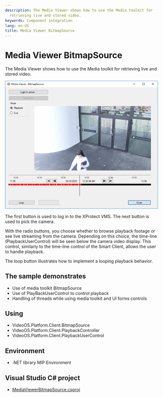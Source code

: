 ```yaml
---
description: The Media Viewer shows how to use the Media toolkit for
  retrieving live and stored video.
keywords: Component integration
lang: en-US
title: Media Viewer BitmapSource
---
```


# Media Viewer BitmapSource

The Media Viewer shows how to use the Media toolkit for retrieving live
and stored video.

![](MediaViewerBitmapSource.png)

The first button is used to log in to the XProtect VMS. The next button
is used to pick the camera.

With the radio buttons, you choose whether to browse playback footage or
see live streaming from the camera. Depending on this choice, the
time-line (PlaybackUserControl) will be seen below the camera video
display. This control, similarly to the time-line control of the Smart
Client, allows the user to handle playback.

The loop button illustrates how to implement a looping playback
behavior.

## The sample demonstrates

-   Use of media toolkit BitmapSource
-   Use of PlayBackUserControl to control playback
-   Handling of threads while using media toolkit and UI forms controls

## Using

-   VideoOS.Platform.Client.BitmapSource
-   VideoOS.Platform.Client.PlaybackController
-   VideoOS.Platform.Client.PlaybackUserControl

## Environment

-   .NET library MIP Environment

## Visual Studio C\# project

-   [MediaViewerBitmapSource.csproj](javascript:openLink('..\\\\ComponentSamples\\\\MediaViewerBitmapSource\\\\MediaViewerBitmapSource.csproj');)
